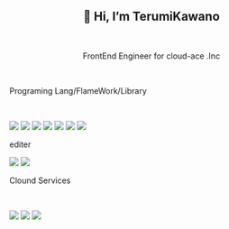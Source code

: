 <h2 align="center">👋 Hi, I’m TerumiKawano</h2><br>
<p align="center">FrontEnd Engineer for cloud-ace .Inc</p><br>

<p>Programing Lang/FlameWork/Library</p><br>

<!-- ![](https://img.shields.io/badge/-Java-007396.svg?logo=java&style=for-the-badge) -->
![](https://img.shields.io/badge/-TypeScript-007ACC.svg?logo=typescript&style=flat)
![](https://img.shields.io/badge/Javascript-276DC3.svg?logo=javascript&style=flat)
![](https://img.shields.io/badge/PHP-ccc.svg?logo=php&style=flat)
![](https://img.shields.io/badge/-CSS3-1572B6.svg?logo=css3&style=flat)
![](https://img.shields.io/badge/-HTML5-333.svg?logo=html5&style=flat)
![](https://img.shields.io/badge/-Bootstrap-563D7C.svg?logo=bootstrap&style=flat)
![](https://img.shields.io/badge/-React-555.svg?logo=react&style=flat)

<p>editer</p>

![](https://img.shields.io/badge/-Visual%20Studio%20Code-007ACC.svg?logo=visual-studio-code&style=flat)
![](https://img.shields.io/badge/-intellij%20IDEA-000.svg?logo=intellij-idea&style=flat)

<p>Clound Services</p><br>

![](https://img.shields.io/badge/-Google%20Cloud-EEE.svg?logo=google-cloud&style=flat)
![](https://img.shields.io/badge/-GitHub-181717.svg?logo=github&style=flat)
![](https://img.shields.io/badge/-Docker-EEE.svg?logo=docker&style=flat)

